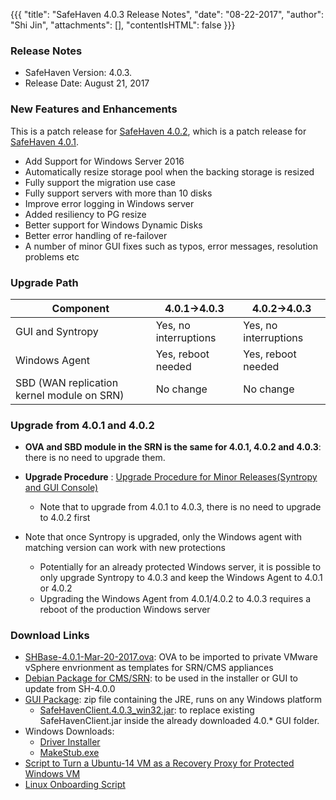 {{{
  "title": "SafeHaven 4.0.3 Release Notes",
  "date": "08-22-2017",
  "author": "Shi Jin",
  "attachments": [],
  "contentIsHTML": false
}}}

### Release Notes

- SafeHaven Version: 4.0.3.
- Release Date: August 21, 2017

### New Features and Enhancements

This is a patch release for [SafeHaven 4.0.2](safehaven-4.0.2-release.md), which is a patch release for [SafeHaven 4.0.1](safehaven-4.0.1-release.md).

* Add Support for Windows Server 2016
* Automatically resize storage pool when the backing storage is resized
* Fully support the migration use case
* Fully support servers with more than 10 disks
* Improve error logging in Windows server
* Added resiliency to PG resize
* Better support for Windows Dynamic Disks
* Better error handling of re-failover
* A number of minor GUI fixes such as typos, error messages, resolution problems etc

 
 ### Upgrade Path 

|Component|4.0.1->4.0.3|4.0.2->4.0.3|
|----|----|----| 
|GUI and Syntropy|Yes, no interruptions|Yes, no interruptions|
|Windows Agent|Yes, reboot needed|Yes, reboot needed|
|SBD (WAN replication kernel module on SRN)|No change|No change| 

### Upgrade from 4.0.1 and 4.0.2

* **OVA and SBD module in the SRN is the same for 4.0.1, 4.0.2 and 4.0.3**: there is no need to upgrade them.

* **Upgrade Procedure** : [Upgrade Procedure for Minor Releases(Syntropy and GUI Console)](Upgrade-Procedure-for-Minor-Releases-Syntropy-and-GUI.md)
  * Note that to upgrade from 4.0.1 to 4.0.3, there is no need to upgrade to 4.0.2 first
* Note that once Syntropy is upgraded, only the Windows agent with matching version can work with new protections
  * Potentially for an already protected Windows server, it is possible to only upgrade Syntropy to 4.0.3 and keep the Windows Agent to 4.0.1 or 4.0.2
  * Upgrading the Windows Agent from 4.0.1/4.0.2 to 4.0.3 requires a reboot of the production Windows server

### Download Links

* [SHBase-4.0.1-Mar-20-2017.ova](https://download.safehaven.ctl.io/SH-4.0.1/SHBase-4.0.1-Mar-20-2017.ova): OVA to be imported to private VMware vSphere envrionment as templates for SRN/CMS appliances
* [Debian Package for CMS/SRN](https://download.safehaven.ctl.io/SH-4.0.3/safehaven-4.0.3.deb): to be used in the installer or GUI to update from SH-4.0.0
* [GUI Package](https://download.safehaven.ctl.io/SH-4.0.3/SafeHavenConsole-4.0.3.zip): zip file containing the JRE, runs on any Windows platform
  * [SafeHavenClient.4.0.3_win32.jar](https://download.safehaven.ctl.io/SH-4.0.3/SafeHavenClient.4.0.3_win32.jar): to replace existing SafeHavenClient.jar inside the already downloaded 4.0.* GUI folder.
* Windows Downloads:
  * [Driver Installer](https://download.safehaven.ctl.io/SH-4.0.3/safehaven_windows_driver-4.0.3.exe)
  * [MakeStub.exe](https://download.safehaven.ctl.io/SH-4.0.3/MakeStub-4.0.3.exe)
* [Script to Turn a Ubuntu-14 VM as a Recovery Proxy for Protected Windows VM](https://download.safehaven.ctl.io/SH-4.0.1/makestub_for_windows.sh)
* [Linux Onboarding Script](./linux-onboarding-releases.md)
